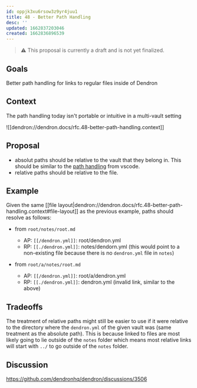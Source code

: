 ```yaml
---
id: oppjk3xu6rsow3z9yr4juu1
title: 48 - Better Path Handling
desc: ''
updated: 1662837203046
created: 1662836896539
---
```

<!-- Remove the following warning once you are done writing the RFC. -->
> ⚠️ This proposal is currently a draft and is not yet finalized.

## Goals

Better path handling for links to regular files inside of Dendron

## Context

The path handling today isn't portable or intuitive in a multi-vault setting

![[dendron://dendron.docs/rfc.48-better-path-handling.context]]

## Proposal

- absolut paths should be relative to the vault that they belong in. This should be similar to the [path handling](https://kevinslin.com/notes/r5wsyzfvhzdx889g0rdpcyw) from vscode.
- relative paths should be relative to the file.

## Example

Given the same [[file layout|dendron://dendron.docs/rfc.48-better-path-handling.context#file-layout]] as the previous example, paths should resolve as follows:

- from `root/notes/root.md`
  - AP: `[[/dendron.yml]]`: root/dendron.yml
  - RP: `[[./dendron.yml]]`: notes/dendorn.yml (this would point to a non-existing file because there is no `dendron.yml` file in `notes`)

- from `root/a/notes/root.md`
  - AP: `[[/dendron.yml]]`: root/a/dendron.yml
  - RP: `[[./dendron.yml]]`: dendron.yml (invalid link, similar to the above)

## Tradeoffs

The treatment of relative paths might still be easier to use if it were relative to the directory where the `dendron.yml` of the given vault was (same treatment as the absolute path). This is because linked to files are most likely going to lie outside of the `notes` folder which means most relative links will start with `../` to go outside of the `notes` folder. 

## Discussion
<!-- Click the link and create new discussion -->
https://github.com/dendronhq/dendron/discussions/3506
